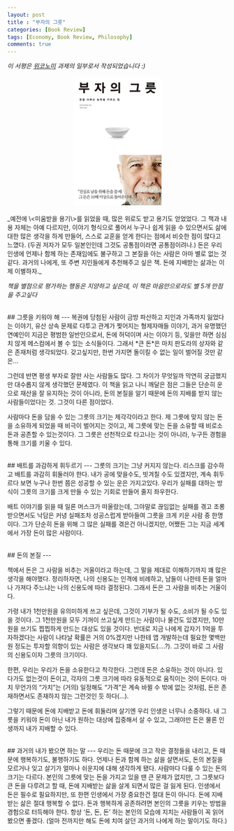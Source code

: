 ```yaml
---
layout: post
title : "부자의 그릇"
categories: [Book Review]
tags: [Economy, Book Review, Philosophy]
comments: true
---
```

_이 서평은 [위코노미](https://cafe.naver.com/weconomy21) 과제의 일부로서 작성되었습니다 :)_

<center><img src="/assets/img/210228-1.jpg" width="40%" height="40%"></center>

<br>
_예전에 \<미움받을 용기\>를 읽었을 때, 많은 위로도 받고 용기도 얻었었다. 
그 책과 내용 자체는 아예 다르지만, 이야기 형식으로 풀어서 누구나 쉽게 읽을 수 있으면서도
삶에 대한 많은 생각을 하게 만들어, 스스로 교훈을 얻게
 한다는 점에서 비슷한 점이 많다고 느꼈다. (두권 저자가 모두 일본인인데 그것도 공통점이라면 공통점이려나.)
돈은 우리 인생에 언제나 함께 하는 존재임에도 불구하고 그 본질을 아는 사람은 아마 별로 없는 것 같다.
과거의 나에게, 또 주변 지인들에게 추천해주고 싶은 책.
돈에 지배받는 삶과는 이제 이별하자._

_책을 별점으로 평가하는 행동은 지양하고 싶은데, 이 책은 마음만으로라도 별 5개 만점을 주고싶다_

<br>
## 그릇을 키워야 해
---
복권에 당첨된 사람이 금방 파산하고 지인과 가족까지 잃었다는 이야기,
유산 상속 문제로 다투고 관계가 찢어지는 형제자매들 이야기,
과거 유명했던 연예인이 지금은 평범한 일반인으로서, 돈에 허덕이며 사는 이야기 등,
잊을만 하면 심심치 않게 메스컴에서 볼 수 있는 소식들이다.
그래서 *큰 돈*은 마치 판도라의 상자와 같은 존재처럼 생각되었다.
갖고싶지만, 한번 가지면 돌이킬 수 없는 일이 벌어질 것만 같은...

그런데 반면 평생 부자로 잘만 사는 사람들도 많다.
그 차이가 무엇일까 막연히 궁금했지만 대수롭지 않게 생각했던 문제였다.
이 책을 읽고 나니 깨달은 점은
그들은 단순히 운으로 재산을 잘 유지하는 것이 아니라, 돈의 본질을 알기 때문에 돈의 지배를 받지 않는 사람들이었다는 것.
그것이 다른 점이었다.

사람마다 돈을 담을 수 있는 그릇의 크기는 제각각이라고 한다.
제 그릇에 맞지 않는 돈을 소유하게 되었을 때 비극이 벌어지는 것이고,
제 그릇에 맞는 돈을 소유할 때 비로소 돈과 공존할 수 있는것이다.
그 그릇은 선천적으로 타고나는 것이 아니라, 누구든 경험을 통해 크기를 키울 수 있다.

<br>
## 배트를 과감하게 휘두르기
---
그릇의 크기는 그냥 커지지 않는다.
리스크를 감수하고 배트를 과감히 휘둘러야 한다.
내가 공에 맞을수도, 빗겨칠 수도 있겠지만, 계속 휘두르다 보면 누구나 한번 쯤은 성공할 수 있는 운은 가지고있다.
우리가 실패를 대하는 방식이 그릇의 크기를 크게 만들 수 있는 기회로 만들어 줄지 좌우한다.

배트 이야기를 읽을 때 일론 머스크가 떠올랐는데,
그야말로 끊임없는 실패를 겪고 조롱 받으면서도 낙담은 커녕 실패조차 성공스럽게 받아들여 그릇을 크게 키운 사람 중 한명이다.
그가 단순히 돈을 위해 그 많은 실패를 겪은건 아니겠지만, 어쨌든 그는 지금 세계에서 가장 돈이 많은 사람이다.

<br>
## 돈의 본질
---

책에서 돈은 그 사람을 비추는 거울이라고 하는데,
그 말을 제대로 이해하기까지 꽤 많은 생각을 해야했다.
정리하자면,
나의 신용도는 인격에 비례하고, 남들이 나한테 돈을 얼마나 가져다 주느냐는
나의 신용도에 따라 결정된다.
그래서 돈은 그 사람을 비추는 거울이다.

가령 내가 1천만원을 유의미하게 쓰고 싶은데, 그것이 기부가 될 수도, 소비가 될 수도 있을 것이다.
그 1천만원을 모두 기꺼이 쓰고싶게 만드는 사람이나 물건도 있겠지만,
10만원을 쓰기도 찝찝하게 만드는 대상도 있을 것이다.
반대로 지금 나에게 갑자기 1억을 투자하겠다는 사람이 나타날 확률은 거의 0%겠지만 나한테 앱 개발하는데 필요한 몇백만원 정도는 투자할 의향이 있는 사람은 생각보다 꽤 있을지도(….?).
그것이 바로 그 사람의 신용도이자 그릇의 크기이다.

한편, 우리는 우리가 돈을 소유한다고 착각한다.
그런데 돈은 소유하는 것이 아니다. 
있다가도 없는것이 돈이고, 각자의 그릇 크기에 따라 유동적으로 움직이는 것이 돈이다.
마치 무언가의 “가치”는 (거의) 일정해도 “가격”은 계속 바뀔 수 밖에 없는 것처럼,
돈은 존재하면서도 존재하지 않는 그런것인 듯 하다(…).

그렇기 때문에 돈에 지배받고 돈에 휘둘리며 살기엔 우리 인생은 너무나 소중하다. 
내 그릇을 키워야 돈이 아닌 내가 원하는 대상에 집중해서 살 수 있고,
그래야만 돈은 물론 인생까지 내가 지배할 수 있다.


<br>
## 과거의 내가 봤으면 하는 말 
---
우리는 돈 때문에 크고 작은 결정들을 내리고, 돈 때문에 행복하기도, 불행하기도 하다.
언제나 돈과 함께 하는 삶을 살면서도, 돈의 본질을 모르거나 잊고 살기가 얼마나 쉬운지에 대해 생각하게 됐다.
사람마다 다룰 수 있는 돈의 크기는 다르다.
본인의 그릇에 맞는 돈을 가지고 있을 땐 큰 문제가 없지만, 그 그릇보다 큰 돈을 다루려고 할 때, 돈에 지배받는 삶을 살게 되면서 많은 걸 잃게 된다.
인생에서 돈은 필수로 필요하지만, 또 한편 인생에서 가장 중요한건 절대 돈이 아니다.
돈에 지배받는 삶은 절대 행복할 수 없다.
돈과 행복하게 공존하려면 본인의 그릇을 키우는 방법을 경험으로 터득해야 한다.
항상 ‘돈, 돈, 돈’ 하는 본인의 모습에 지치는 사람들이 꼭 읽어봤으면 좋겠다.
(얼마 전까지만 해도 돈에 치여 살던 과거의 나에게 하는 말이기도 하다.)
